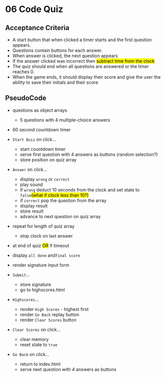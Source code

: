 # 06 Code Quiz
## Acceptance Criteria
 
* A start button that when clicked a timer starts and the first question appears.
* Questions contain buttons for each answer.
* When answer is clicked, the next question appears
* If the answer clicked was incorrect then <mark>subtract time from the clock</mark>
* The quiz should end when all questions are answered or the timer reaches 0.
* When the game ends, it should display their score and give the user the ability to save their initials and their score 

## PseudoCode

* questions as object arrays
    * 5 questions with 4 multiple-choice answers
* 60 second countdown timer
* `Start Quiz` on click...
    * start countdown timer
    * serve first question with 4 answers as buttons (random selection?)
    * store position on quiz array

* `Answer` on click...
    * display `wrong` or `correct`
    * play sound
    * if `wrong` deduct 10 seconds from the clock and set state to `false`<mark>(what if clock less than 10?)</mark>
    * if `correct` pop the question from the array
    * display result
    * store result
    * advance to next question on quiz array
* repeat for length of quiz array
    * stop clock on last answer

* at end of quiz <mark>OR</mark> if timeout
* display `all done` and`final score`
* render signature input form
* `Submit`...
    * store signature
    * go to highscores.html
* `Highscores`...
    * render `High Scores` - highest first
    * render `Go Back` replay button
    * render `Clear Scores` button
* `Clear Scores` on click...
    * clear memory
    * reset state to `true`
* `Go Back` on click...
    * return to index.html
    * serve next question with 4 answers as buttons